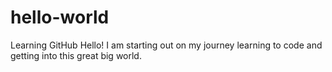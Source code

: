 # hello-world
Learning GitHub
Hello! I am starting out on my journey learning to code and getting into this great big world.
